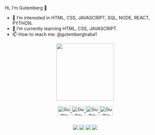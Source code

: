 Hi, I’m Gutemberg 👋

- 👀   I’m interested in HTML, CSS, JAVASCRIPT, SQL, NODE, REACT, PYTHON.
- 🌱   I’m currently learning HTML, CSS, JAVASCRIPT.
- 📫   How to reach me: @gutembergtraba1

<div align="center">
  <a href="https://github.com/OliveiraGutemberg">
  <img height="180em" src="https://github-readme-stats.vercel.app/api?username=OliveiraGutemberg&show_icons=true&theme=dracula&include_all_commits=true&count_private=true"/>

<div style="display: inline_block"><br>
  <img align="center" alt="Gugu-Js" height="30" width="40" src="https://icongr.am/devicon/javascript-original.svg?size=128&color=currentColor">
  <img align="center" alt="Gugu-HTML" height="30" width="40" src="https://icongr.am/devicon/html5-original.svg?size=128&color=currentColor">
  <img align="center" alt="Gugu-CSS" height="30" width="40" src="https://icongr.am/devicon/css3-original.svg?size=128&color=currentColor">
  <img align="center" alt="Gugu-GIT" height="30" width="40" src="https://icongr.am/devicon/git-original.svg?size=128&color=currentColor">
</div>
  
  ##
 
<div>

<a href="https://discord.gg/MP6eRnRH" target="_blank"><img src="https://img.shields.io/badge/Discord-7289DA?style=for-the-badge&logo= discord&logoColor=white" target="_blank"></a>
<a href="https://www.instagram.com/oliveira.gugu/" target="_blank"><img src="https://img.shields.io/badge/- Instagram-%23E4405F?style=for-the-badge&logo=instagram&logoColor=white" target="_blank"></a>
<a href = "mailto:gutembergtrabalho@gmail.com"><img src="https://img.shields.io/badge/-Gmail-%23333?style=for-the-badge&logo=gmail&logoColor=white" destino ="_blank"></a>
<a href="https://www.linkedin.com/in/gutemberg-oliveira-61a1b1116/" target="_blank"><img src="https://img.shields.io/badge/LinkedIn-0077B5?style=for-the-badge&logo=linkedin&logoColor=white" target="_blank"></a>


</div>
